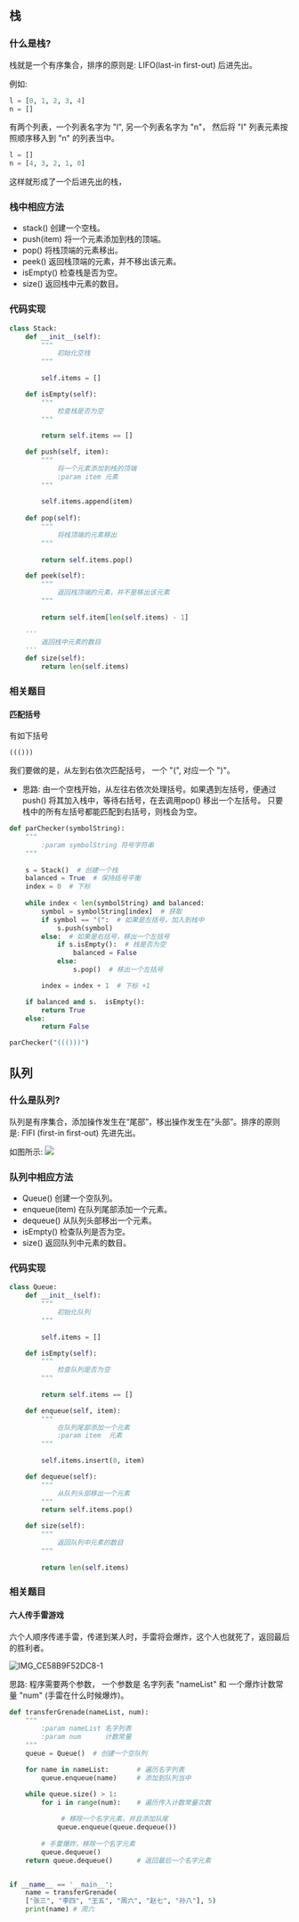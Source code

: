 ## 栈

### 什么是栈?

栈就是一个有序集合，排序的原则是: LIFO(last-in first-out) 后进先出。

例如: 

```python
l = [0, 1, 2, 3, 4]
n = []
```
有两个列表，一个列表名字为 "l", 另一个列表名字为 "n"， 然后将 "l" 列表元素按照顺序移入到 "n" 的列表当中。

```python
l = []
n = [4, 3, 2, 1, 0]
```
这样就形成了一个后进先出的栈，


### 栈中相应方法
- stack() 创建一个空栈。
- push(item) 将一个元素添加到栈的顶端。
- pop() 将栈顶端的元素移出。
- peek() 返回栈顶端的元素，并不移出该元素。
- isEmpty() 检查栈是否为空。
- size() 返回栈中元素的数目。

### 代码实现
```python
class Stack:
    def __init__(self):
        """
            初始化空栈
        """
        
        self.items = []

    def isEmpty(self):
        """
            检查栈是否为空
        """
        
        return self.items == []

    def push(self, item):
        """
            将一个元素添加到栈的顶端
            :param item 元素
        """
        
        self.items.append(item)
        
    def pop(self):
        """
            将栈顶端的元素移出
        """
            
        return self.items.pop()

    def peek(self):
        """
            返回栈顶端的元素，并不是移出该元素
        """
        
        return self.item[len(self.items) - 1]

    '''
        返回栈中元素的数目
    '''
    def size(self):
        return len(self.items)
```

### 相关题目
#### 匹配括号
有如下括号
```
((()))
```
我们要做的是，从左到右依次匹配括号， 一个 "(", 对应一个 ")"。
- 思路: 由一个空栈开始，从左往右依次处理括号。如果遇到左括号，便通过push() 将其加入栈中，等待右括号，在去调用pop() 移出一个左括号。 只要栈中的所有左括号都能匹配到右括号，则栈会为空。

```python
def parChecker(symbolString):
    """
        :param symbolString 符号字符串
    """
    
    s = Stack()  # 创建一个栈
    balanced = True  # 保持括号平衡
    index = 0  # 下标
    
    while index < len(symbolString) and balanced:
        symbol = symbolString[index]  # 获取
        if symbol == "(":  # 如果是左括号，加入到栈中
            s.push(symbol)
        else:  # 如果是右括号，移出一个左括号
            if s.isEmpty():  # 栈是否为空
                balanced = False
            else:
                s.pop()  # 移出一个左括号

        index = index + 1  # 下标 +1

    if balanced and s.  isEmpty():
        return True
    else:
        return False

parChecker("((()))")
```

## 队列

### 什么是队列?

队列是有序集合，添加操作发生在“尾部”，移出操作发生在“头部”。排序的原则是: FIFI (first-in first-out) 先进先出。

如图所示:
![](https://github.com/89saycode/DataStructure-python/blob/main/images/%25E9%2598%259F%25E5%2588%2597%25E5%259B%25BE.png)
### 队列中相应方法
- Queue() 创建一个空队列。
- enqueue(item) 在队列尾部添加一个元素。
- dequeue() 从队列头部移出一个元素。
- isEmpty() 检查队列是否为空。
- size() 返回队列中元素的数目。

### 代码实现
```python
class Queue:
    def __init__(self):
        """
            初始化队列
        """
        
        self.items = []  

    def isEmpty(self):
        """
            检查队列是否为空
        """
        
        return self.items == []

    def enqueue(self, item):
        """
            在队列尾部添加一个元素
            :param item  元素
        """
        
        self.items.insert(0, item)

    def dequeue(self):
        """
            从队列头部移出一个元素
        """
        return self.items.pop()

    def size(self):
        """
            返回队列中元素的数目
        """
        
        return len(self.items)
```

### 相关题目
#### 六人传手雷游戏
六个人顺序传递手雷，传递到某人时，手雷将会爆炸，这个人也就死了，返回最后的胜利者。

![IMG_CE58B9F52DC8-1](media/16902965487867/IMG_CE58B9F52DC8-1.jpeg)

思路: 程序需要两个参数， 一个参数是 名字列表 "nameList" 和 一个爆炸计数常量 "num" (手雷在什么时候爆炸)。

```python
def transferGrenade(nameList, num):
    """
        :param nameList 名字列表
        :param num      计数常量
    """
    queue = Queue()  # 创建一个空队列

    for name in nameList:       # 遍历名字列表
        queue.enqueue(name)     # 添加到队列当中

    while queue.size() > 1:
        for i in range(num):    # 遍历传入计数常量次数
        
             # 移除一个名字元素，并且添加队尾
            queue.enqueue(queue.dequeue())  
            
        # 手雷爆炸，移除一个名字元素
        queue.dequeue()        
    return queue.dequeue()      # 返回最后一个名字元素


if __name__ == '__main__':
    name = transferGrenade(
    ["张三", "李四", "王五", "周六", "赵七", "孙八"], 5)
    print(name) # 周六
```
